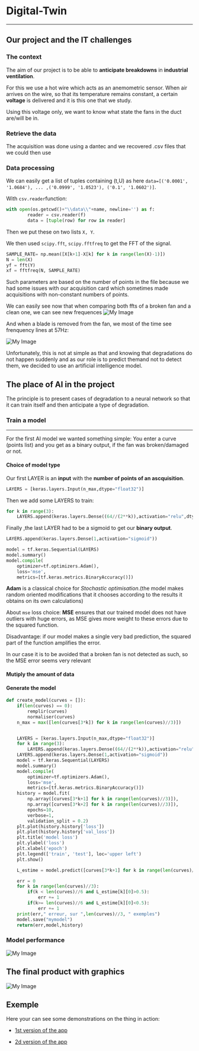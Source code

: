 # Digital-Twin
---
## Our project and the IT challenges

### The context

The aim of our project is to be able to **anticipate breakdowns** in **industrial ventilation**.

For this we use a hot wire which acts as an anemometric sensor. When air arrives on the wire, so that its temperature remains constant, a certain **voltage** is delivered and it is this one that we study.

Using this voltage only, we want to know what state the fans in the duct are/will be in.

### Retrieve the data
The acquisition was done using a dantec and we recovered .csv files that we could then use

### Data processing
We can easily get a list of tuples containing (t,U) as here `data=[('0.0001', '1.0684'), ... ,('0.0999', '1.0523'), ('0.1', '1.0602')]`.

With `csv.reader`function:

```Python
with open(os.getcwd()+"\\data\\"+name, newline='') as f:
        reader = csv.reader(f)
        data = [tuple(row) for row in reader]
```
Then we put these on two lists `X, Y`.

We then used `scipy.fft`, `scipy.fftfreq` to get the FFT of the signal.

```Python
SAMPLE_RATE= np.mean([X[k+1]-X[k] for k in range(len(X)-1)])
N = len(X)
yf = fft(Y)
xf = fftfreq(N, SAMPLE_RATE)
```
Such parameters are based on the number of points in the file because we had some issues with our acquisition card which sometimes made acquisitions with non-constant numbers of points.

We can easily see now that when comparing both ffts of a broken fan and a clean one,  we can see new frequences 
![My Image](images/README_IMAGES/differencing_ffts.png)

And when a blade is removed from the fan, we most of the time see frenquency lines at 57Hz:

![My Image](images/README_IMAGES/zoom_on_broken_ffts.png)

Unfortunately, this is not at simple as that and knowing that degradations do not happen suddenly and as our role is to predict themand not to detect them, we decided to use an artificial intelligence model. 

## The place of AI in the project

The principle is to present cases of degradation to a neural network so that it can train itself and then anticipate a type of degradation.

### Train a model
***
For the first AI model we wanted something simple: You enter a curve (points list) and you get as a binary output, if the fan was broken/damaged or not.

#### Choice of model type

Our first LAYER is an **input** with the **number of points of an ascquisition**.
```Python
LAYERS = [keras.layers.Input(n_max,dtype="float32")]
```
Then we add some LAYERS to train:
```Python
for k in range(3):
    LAYERS.append(keras.layers.Dense((64//(2**k)),activation="relu",dtype="float32"))
```

Finally ,the last LAYER had to be a sigmoid to get our **binary output**.

```Python
LAYERS.append(keras.layers.Dense(1,activation="sigmoid"))
```

```Python
model = tf.keras.Sequential(LAYERS)
model.summary()
model.compile(
    optimizer=tf.optimizers.Adam(),
    loss='mse',
    metrics=[tf.keras.metrics.BinaryAccuracy()])

```
**Adam** is a classical choice for *Stochastic optimisation*.(the model makes random oriented modifications that it chooses according to the results it obtains on its own calculations)

About `mse` loss choice: **MSE** ensures that our trained model does not have outliers with huge errors, as MSE gives more weight to these errors due to the squared function.

Disadvantage: if our model makes a single very bad prediction, the squared part of the function amplifies the error. 

In our case it is to be avoided that a broken fan is not detected as such, so the MSE error seems very relevant 


#### Mutiply the amount of data



#### Generate the model
```Python
def create_model(curves = []):
    if(len(curves) == 0):
        remplir(curves)
        normaliser(curves)
    n_max = max([len(curves[3*k]) for k in range(len(curves)//3)])


    LAYERS = [keras.layers.Input(n_max,dtype="float32")]
    for k in range(3):
        LAYERS.append(keras.layers.Dense((64//(2**k)),activation="relu",dtype="float32"))
    LAYERS.append(keras.layers.Dense(1,activation="sigmoid"))
    model = tf.keras.Sequential(LAYERS)
    model.summary()
    model.compile(
        optimizer=tf.optimizers.Adam(),
        loss='mse',
        metrics=[tf.keras.metrics.BinaryAccuracy()])
    history = model.fit(
        np.array([curves[3*k+1] for k in range(len(curves)//3)]),
        np.array([curves[3*k+2] for k in range(len(curves)//3)]),
        epochs=10,
        verbose=1,
        validation_split = 0.2)
    plt.plot(history.history['loss'])
    plt.plot(history.history['val_loss'])
    plt.title('model loss')
    plt.ylabel('loss')
    plt.xlabel('epoch')
    plt.legend(['train', 'test'], loc='upper left')
    plt.show()

    L_estime = model.predict([curves[3*k+1] for k in range(len(curves)//3)]).tolist()

    err = 0
    for k in range(len(curves)//3):
        if(k < len(curves)//6 and L_estime[k][0]>0.5):
            err += 1
        if(k>= len(curves)//6 and L_estime[k][0]<0.5):
            err += 1
    print(err," erreur, sur ",len(curves)//3, " exemples")
    model.save("mymodel")
    return(err,model,history)
```

### Model performance

![My Image](images/README_IMAGES/model_loss.png)

## The final product with graphics

![My Image](images/README_IMAGES/gui_exemple.png)


## Exemple
Here your can see some demonstrations on the thing in action:

   - [1st version of the app](https://www.youtube.com/watch?v=_6Yb9YLgItU&list=PL_7_H9j4EBUP2sV3jfq105vpyNiUSdNKO&index=3 "Digital-Twin application.")
   
   
   - [2d version of the app](https://youtu.be/pZooMAW_KgA")


